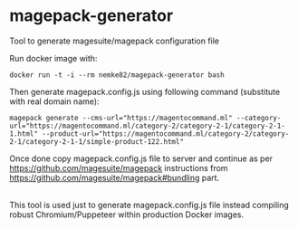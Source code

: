 # magepack-generator
Tool to generate magesuite/magepack configuration file

Run docker image with: <BR>
```
docker run -t -i --rm nemke82/magepack-generator bash
```

Then generate magepack.config.js using following command (substitute with real domain name):
```
magepack generate --cms-url="https://magentocommand.ml" --category-url="https://magentocommand.ml/category-2/category-2-1/category-2-1-1.html" --product-url="https://magentocommand.ml/category-2/category-2-1/category-2-1-1/simple-product-122.html"
```

Once done copy magepack.config.js file to server and continue as per https://github.com/magesuite/magepack instructions from https://github.com/magesuite/magepack#bundling part.

<BR>
This tool is used just to generate magepack.config.js file instead compiling robust Chromium/Puppeteer within production Docker images.
